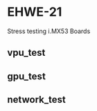 EHWE-21
=======

Stress testing i.MX53 Boards

vpu_test
--------

gpu_test
--------

network_test
------------
